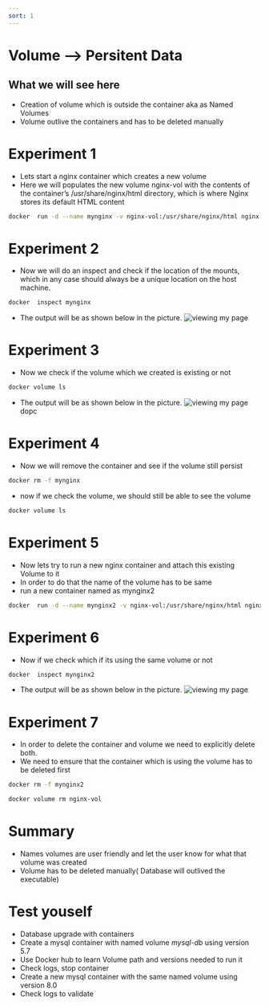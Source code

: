 ```yaml
---
sort: 1
---
```


# Volume --> Persitent Data



## What we will see here
* Creation of volume which is outside the container aka as Named Volumes
* Volume outlive the containers and has to be deleted manually

# Experiment 1
 * Lets start a nginx container which creates a new volume
 * Here we will populates the new volume nginx-vol with the contents of the container’s /usr/share/nginx/html directory, which is where Nginx stores its default HTML content
```bash
docker  run -d --name mynginx -v nginx-vol:/usr/share/nginx/html nginx
```
# Experiment 2
* Now we will do an inspect and check if the location of the mounts, which in any case should always be a unique location on the host machine.
```bash
docker  inspect mynginx
```
* The output will be as shown below in the picture.
![viewing my page](/L05-E01-P01.PNG)
# Experiment 3
* Now we check if the volume which we created is existing or not
```bash
docker volume ls
```
* The output will be as shown below in the picture.
![viewing my page](/L05-E01-P02.PNG)
dopc
# Experiment 4 
* Now we will remove the container and see if the volume still persist
```bash
docker rm -f mynginx
```
* now if we check the volume, we should still be able to see the volume

```bash
docker volume ls
```
# Experiment 5
* Now lets try to run a new nginx container and attach this existing Volume to it
* In order to do that the name of the volume has to be same
* run a new container named as mynginx2
```bash
docker  run -d --name mynginx2 -v nginx-vol:/usr/share/nginx/html nginx
```
# Experiment 6
* Now if we check which if its using the same volume or not
```bash
docker  inspect mynginx2
```
* The output will be as shown below in the picture.
![viewing my page](/L05-E01-P03.PNG)

# Experiment 7
* In order to delete the container and volume we need to explicitly delete both. 
* We need to ensure that the container which is using the volume has to be deleted first
```bash
docker rm -f mynginx2
```
```bash
docker volume rm nginx-vol
```

# Summary
 * Names volumes are user friendly and let the user know for what that volume was created
 * Volume has to be deleted manually( Database will outlived the executable) 
 


# Test youself
 * Database upgrade with containers
 * Create a mysql container with named volume *mysql-db* using version 5.7
 * Use Docker hub to learn Volume path and versions needed to run it
 * Check logs, stop container
 * Create a new mysql container with the same named volume using version 8.0
 * Check logs to validate


